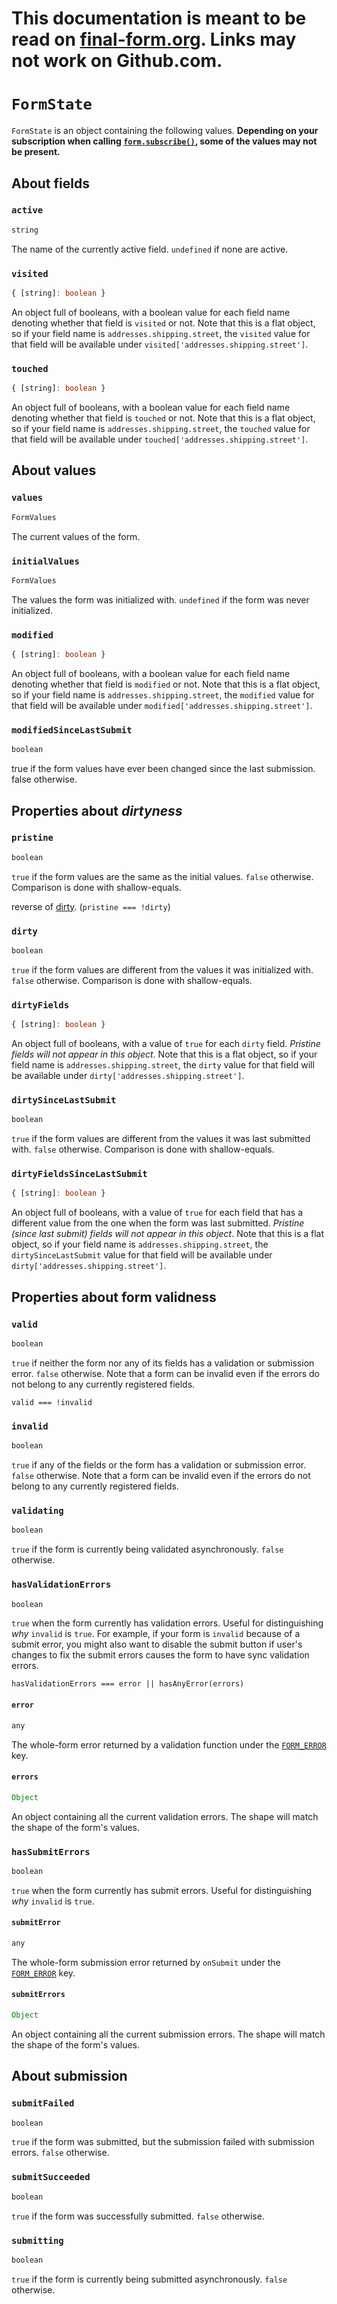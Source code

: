 # This documentation is meant to be read on [final-form.org](https://final-form.org/docs/final-form/types/FormState). Links may not work on Github.com.

# `FormState`

`FormState` is an object containing the following values. **Depending on your subscription when calling [`form.subscribe()`](FormApi#subscribe), some of the values may not be present.**


## About fields
### `active`

```ts
string
```

The name of the currently active field. `undefined` if none are active.

### `visited`

```ts
{ [string]: boolean }
```

An object full of booleans, with a boolean value for each field name denoting whether that field is `visited` or not. Note that this is a flat object, so if your field name is `addresses.shipping.street`, the `visited` value for that field will be available under `visited['addresses.shipping.street']`.

### `touched`

```ts
{ [string]: boolean }
```

An object full of booleans, with a boolean value for each field name denoting whether that field is `touched` or not. Note that this is a flat object, so if your field name is `addresses.shipping.street`, the `touched` value for that field will be available under `touched['addresses.shipping.street']`.

## About values

### `values`

```ts
FormValues
```

The current values of the form.

### `initialValues`

```ts
FormValues
```

The values the form was initialized with. `undefined` if the form was never
initialized.

### `modified`

```ts
{ [string]: boolean }
```

An object full of booleans, with a boolean value for each field name denoting whether that field is `modified` or not. Note that this is a flat object, so if your field name is `addresses.shipping.street`, the `modified` value for that field will be available under `modified['addresses.shipping.street']`.

### `modifiedSinceLastSubmit`

```ts
boolean
```

true if the form values have ever been changed since the last submission. false otherwise.

## Properties about *dirtyness*

### `pristine`

```ts
boolean
```

`true` if the form values are the same as the initial values. `false` otherwise.
Comparison is done with shallow-equals.

reverse of [dirty](#dirty). (`pristine === !dirty`)

### `dirty`

```ts
boolean
```

`true` if the form values are different from the values it was initialized with. `false` otherwise. Comparison is done with shallow-equals.

### `dirtyFields`

```ts
{ [string]: boolean }
```

An object full of booleans, with a value of `true` for each `dirty` field. _Pristine fields will not appear in this object_. Note that this is a flat object, so if your field name is `addresses.shipping.street`, the `dirty` value for that field will be available under `dirty['addresses.shipping.street']`.

### `dirtySinceLastSubmit`

```ts
boolean
```

`true` if the form values are different from the values it was last submitted with. `false` otherwise. Comparison is done with shallow-equals.

### `dirtyFieldsSinceLastSubmit`

```ts
{ [string]: boolean }
```

An object full of booleans, with a value of `true` for each field that has a different value from the one when the form was last submitted. _Pristine (since last submit) fields will not appear in this object_. Note that this is a flat object, so if your field name is `addresses.shipping.street`, the `dirtySinceLastSubmit` value for that field will be available under `dirty['addresses.shipping.street']`.

## Properties about form validness

### `valid`

```ts
boolean
```

`true` if neither the form nor any of its fields has a validation or submission
error. `false` otherwise. Note that a form can be invalid even if the errors do
not belong to any currently registered fields.

`valid === !invalid`

### `invalid`

```ts
boolean
```

`true` if any of the fields or the form has a validation or submission error.
`false` otherwise. Note that a form can be invalid even if the errors do not
belong to any currently registered fields.

### `validating`

```ts
boolean
```

`true` if the form is currently being validated asynchronously. `false`
otherwise.

### `hasValidationErrors`

```ts
boolean
```

`true` when the form currently has validation errors. Useful for distinguishing _why_ `invalid` is `true`. For example, if your form is `invalid` because of a submit error, you might also want to disable the submit button if user's changes to fix the submit errors causes the form to have sync validation errors.

`hasValidationErrors === error || hasAnyError(errors)`

#### `error`

```ts
any
```

The whole-form error returned by a validation function under the [`FORM_ERROR`](../api#form_error) key.

#### `errors`

```ts
Object
```

An object containing all the current validation errors. The shape will match the
shape of the form's values.

### `hasSubmitErrors`

```ts
boolean
```

`true` when the form currently has submit errors. Useful for distinguishing _why_ `invalid` is `true`.

#### `submitError`

```ts
any
```

The whole-form submission error returned by `onSubmit` under the [`FORM_ERROR`](../api#form_error) key.

#### `submitErrors`

```ts
Object
```

An object containing all the current submission errors. The shape will match the
shape of the form's values.

## About submission

### `submitFailed`

```ts
boolean
```

`true` if the form was submitted, but the submission failed with submission
errors. `false` otherwise.

### `submitSucceeded`

```ts
boolean
```

`true` if the form was successfully submitted. `false` otherwise.

### `submitting`

```ts
boolean
```

`true` if the form is currently being submitted asynchronously. `false`
otherwise.
